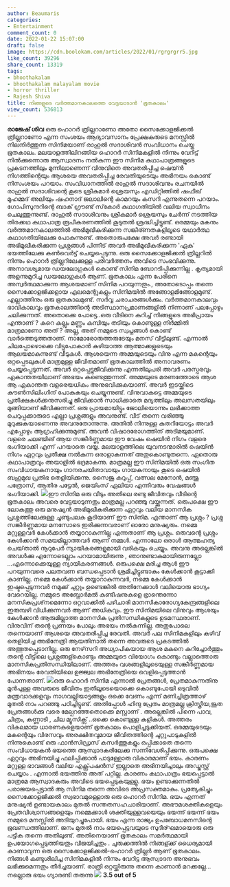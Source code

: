 ```yaml
---
author: Beaumaris
categories:
- Entertainment
comment_count: 0
date: 2022-01-22 15:07:00
draft: false
image: https://cdn.boolokam.com/articles/2022/01/rgrgrgrr5.jpg
like_count: 39296
share_count: 13319
tags:
- bhoothakalam
- bhoothakalam malayalam movie
- horror thriller
- Rajesh Shiva
title: നിങ്ങളുടെ വർത്തമാനകാലത്തെ വേട്ടയാടാൻ 'ഭൂതകാലം'
view_count: 536813
---
```


**രാജേഷ് ശിവ** ഒരു ഹൊറർ ത്രില്ലറാണോ അതോ സൈക്കോളജിക്കൽ ത്രില്ലറാണോ എന്ന സംശയം ആദ്യാവസാനം പ്രേക്ഷകരുടെ മനസ്സിൽ നിലനിർത്തുന്ന സിനിമയാണ് രാഹുൽ സദാശിവൻ സംവിധാനം ചെയ്ത ഭൂതകാലം. മലയാളത്തിലിറങ്ങിയ ഹൊറർ സിനിമകളിൽ നിന്നും വേറിട്ട് നിൽക്കുന്നൊരു ആസ്വാദനം നൽകുന്ന ഈ സിനിമ കഥാപാത്രങ്ങളുടെ പ്രകടനത്തിലും മുന്നിലാണെന്ന് വിനുവിനെ അവതരിപ്പിച്ച ഷെയ്ൻ നിഗത്തിന്റെയും ആശയെ അവതരിപ്പിച്ച രേവതിയുടെയും അഭിനയം കൊണ്ട് നിസംശയം പറയാം. സംവിധാനത്തിൽ രാഹുൽ സദാശിവനും രചനയിൽ രാഹുൽ സദാശിവന്റെ കൂടെ ശ്രീകുമാർ ശ്രെയസും എഡിറ്റിങ്ങിൽ ഷഫീഖ് മുഹമ്മദ് അലിയും ഷഹനാദ് ജലാലിന്റെ കാമറയും കസറി എന്നുതന്നെ പറയാം. ഗോപിസുന്ദറിന്റെ ബാക് ഗ്രൗണ്ട് സ്‌കോർ കഥാഗതിയിൽ വലിയ സ്വാധീനം ചെലുത്തുന്നുണ്ട്. രാഹുൽ സദാശിവനും ശ്രീകുമാർ ശ്രെയസും ചേർന്ന് നടത്തിയ തിരക്കഥ കഥാപാത്ര രൂപീകരണത്തിൽ കൂടുതൽ ശ്രദ്ധിച്ചിട്ടുണ്ട്. ഒരമ്മയും മകനും വർത്തമാനകാലത്തിൽ അഭിമുഖീകരിക്കുന്ന സങ്കീര്ണതകളിലൂടെ യഥാർത്ഥ കഥാഗതിയിലേക്കു പോകുന്നുണ്ട്. അതൊരുപക്ഷേ അവർ രണ്ടായി അഭിമുഖീകരിക്കുന്ന പ്രശ്നങ്ങൾ പിന്നീട് അവർ അഭിമുഖീകരിക്കുന്ന 'ഏക' ഭയത്തിലേക്കു കൺവെർട്ട് ചെയ്യപ്പെടുന്നു. ഒരു സൈക്കോളജിക്കൽ ത്രില്ലറിൽ നിന്നും ഹൊറർ ത്രില്ലറിലേക്കുള്ള പരിവർത്തനം അവിടെ സംഭവിക്കുന്നു. അനാവശ്യമായ ഡയലോഗുകൾ കൊണ്ട് സിനിമ ബോറടിപ്പിക്കുന്നില്ല . കൃത്യമായി അളന്നുമുറിച്ച ഡയലോഗുകൾ ആണ്. ഭൂതകാലം എന്ന പേരിനെ അന്വർത്ഥമാക്കുന്ന ആശയമാണ് സിനിമ പറയുന്നതും., അതോടൊപ്പം തന്നെ സൈക്കോളജിക്കളായ എലമെന്റുകളും സിനിമയിൽ അങ്ങോളമിങ്ങോളമുണ്ട്. എല്ലാത്തിനും ഒരു ഭൂതകാലമുണ്ട്. സർവ്വ ചരാചരങ്ങൾക്കും. വർത്തമാനകാലവും ഭാവികാലവും ഭൂതകാലത്തിന്റെ അടിസ്ഥാനപ്രമാണങ്ങളിൽ നിന്നാണ് പലപ്പോഴും ചലിക്കുന്നത്. അതൊക്കെ പോട്ടെ..ഒരു വീടിനെ കുറിച്ച് നിങ്ങളുടെ അഭിപ്രായം എന്താണ് ? കുറെ കല്ലും മണ്ണും കമ്പിയും തടിയും കൊണ്ടുള്ള നിർമ്മിതി മാത്രമാണോ അത് ? അല്ല, അത് നമ്മുടെ സ്വപ്നങ്ങൾ കൊണ്ട് വാർത്തെടുത്തതാണ്. നാമോരോരുത്തരുടേയും മനസ് വീട്ടിലുണ്ട്. എന്നാൽ ചിലപ്പോഴൊക്കെ വിട്ടുപോകാൻ കഴിയാത്ത ആത്മാക്കളുടെയും ആലയമാകുന്നുണ്ട് വീടുകൾ. ആശയെന്ന അമ്മയുടെയും വിനു എന്ന മകന്റെയും ഒറ്റപ്പെടലുകൾ മാത്രമുള്ള ജീവിതമാണ് ഭൂതകാലത്തിൽ അനാവരണം ചെയ്യപ്പെടുന്നത്. അവർ ഒറ്റപ്പെട്ടുജീവിക്കുന്നു എന്നതിലുപരി അവർ പരസ്പരവും ഏകാന്തതയിലാണ് അഭയം കണ്ടെത്തുന്നത്. അമ്മയുടെ മരണത്തോടെ ആശ ആ ഏകാന്തത വളരെയധികം അനുഭവിക്കുകയാണ്. അവർ ഇടയ്ക്കിടെ കൗൺസിലിംഗിന് പോകുകയും ചെയ്യുന്നുണ്ട്. വിനുവാകട്ടെ അമ്മയുടെ പ്രതീക്ഷകൾക്കനുസരിച്ചു ജീവിക്കാൻ സാധിക്കാതെ മദ്യത്തിലും അലസതയിലും മുങ്ങിയാണ് ജീവിക്കുന്നത്. ഒരു പ്രായമായിട്ടും ജോലിയൊന്നും ലഭിക്കാത്ത ചെറുപ്പക്കാരുടെ എല്ലാ പ്രശ്നങ്ങളും അവനുണ്ട്. വീട് തന്നെ വരിഞ്ഞു മുറുക്കുകയാണെന്നു അവനുതോന്നുന്നു. അതിൽ നിന്നുള്ള കുതറിയോട്ടം അവർ എപ്പോഴും ആഗ്രഹിക്കുന്നുമുണ്ട്. അവൻ വിഷാദരോഗത്തിന് അടിമയുമാണ്. വളരെ ചലഞ്ചിങ് ആയ സങ്കീർണ്ണമായ ഈ വേഷം ഷെയിൻ നിഗം വളരെ ഭംഗിയാക്കി എന്ന് പറയാതെ വയ്യ. മലയാളത്തിലെ യുവനടന്മാരിൽ ഷെയിൻ നിഗം ഏറ്റവും പ്രതീക്ഷ നൽകുന്ന ഒരാളാകുന്നത് അതുകൊണ്ടുതന്നെ. ഏതൊരു കഥാപാത്രവും അയാളിൽ ഭദ്രമാകുന്നു. മാത്രമല്ല ഈ സിനിമയിൽ ഒരു സംഗീത സംവിധായകനായും ഗാനരചയിതാവായും ഗായകനായും കൂടെ ഷെയിൻ ബഹുമുഖ പ്രതിഭ തെളിയിക്കുന്നു. സൈജു കുറുപ്പ്, വത്സല മേനോന്‍, മഞ്ജു പത്രോസ്, ആതിര പട്ടേൽ, ജെയിംസ് ഏലിയാ എന്നിവരും വേഷങ്ങൾ ഭംഗിയാക്കി. ![](https://cdn.boolokam.com/articles/2022/01/rgrgrgrr5.jpg)ഈ സിനിമ ഒരു വീടും അതിലെ രണ്ടു ജീവിതവും വീടിന്റെ ഭൂതകാലം അവരെ വേട്ടയാടുന്നതും മാത്രമല്ല പറഞ്ഞു വയ്ക്കുന്നത്. ഒരുപക്ഷെ ഈ ലോകത്തു ഒരു മനുഷ്യൻ അഭിമുഖീകരിക്കുന്ന ഏറ്റവും വലിയ മാനസിക പ്രശ്നത്തിലേക്കുള്ള ചൂണ്ടുപലക കൂടിയാണ് ഈ സിനിമ. എന്താണ് ആ പ്രശ്നം ? പ്രശ്ന സങ്കീർണ്ണമായ മനസോടെ ഇരിക്കുന്നവരാണ് ഓരോ മനുഷ്യരും. നമ്മെ മറ്റുള്ളവർ കേൾക്കാൻ തയ്യാറാകുന്നില്ല എന്നതാണ് ആ പ്രശ്നം. ഒരുവന്റെ പ്രശ്നം കേൾക്കാൻ സമയമില്ലാത്തവർ ആണ് നമ്മൾ. എന്നാലോ ഒരാൾ ആത്മഹത്യ ചെയ്‌താൽ നൂറുപേർ ന്യായീകരങ്ങളുമായി വരികയും ചെയ്യും. അവനു അല്ലെങ്കിൽ അവൾക്കു എന്നോടെല്ലാം പറയാമായിരുന്നു , ഞാനുണ്ടാകുമായിരുന്നല്ലോ ...എന്നൊക്കെയുള്ള ന്യായീകരണങ്ങൾ. ഒരുപക്ഷെ മരിച്ച ആൾ ഈ പറയുന്നവരെ പലതവണ ബന്ധപ്പെടാൻ ശ്രമിച്ചിട്ടുണ്ടാകും കേൾക്കാൻ കൂട്ടാക്കി കാണില്ല. നമ്മെ കേൾക്കാൻ തയ്യാറാകുന്നവർ, നമ്മെ കേൾക്കാൻ ഇഷ്ടപ്പെടുന്നവർ നമുക്ക് ചുറ്റും ഉണ്ടെങ്കിൽ അതിനേക്കാൾ വലിയൊരു ഭാഗ്യം വേറെയില്ല. നമ്മുടെ അബ്നോർമൽ കണ്ടീഷനുകളെ ഭ്രാന്തെന്നോ മനസികപ്രശ്‌നമെന്നോ ഒറ്റവാക്കിൽ പഴിചാരി മാനസികാരോഗ്യകേന്ദ്രങ്ങളിലെ ഇരുമ്പഴി വിധിക്കുന്നവർ ആണ് അധികവും. ഈ സിനിമയിലെ വിനുവും ആശയും കേൾക്കാൻ ആരുമില്ലാത്ത മാനസിക പ്രതിസന്ധികളുടെ ഉടമസ്ഥരാണ്. വിനുവിന് തന്റെ പ്രണയം പോലും അഭയം നൽകുന്നില്ല. അതുപോലെ തന്നെയാണ് ആശയെ അവതരിപ്പിച്ച രേവതി. അവർ പല സിനിമകളിലും കഴിവ് തെളിയിച്ച അഭിനേത്രി ആയതിനാൽ തന്നെ അവരുടെ പ്രകടത്തിൽ അത്ഭുതപ്പെടാനില്ല. ഒരു നേഴ്‌സറി അധ്യാപികയായ ആശ മകനെ കുറിച്ചോർത്തും തന്റെ വീട്ടിലെ പ്രശ്നങ്ങള്കൊണ്ടും അമ്മയുടെ വിയോഗം കൊണ്ടും വല്ലാത്തൊരു മാനസികപ്രതിസന്ധിയിലാണ്. അത്തരം വശങ്ങളിലൂടെയുള്ള സങ്കീർണ്ണമായ അഭിനയം രേവതിയിലെ ഉജ്ജ്വല അഭിനേത്രിയെ വെളിപ്പെടുത്താൻ പോന്നതാണ്. ![](https://cdn.boolokam.com/articles/2022/01/fefe.jpg)ഒരു ഹൊറർ സിനിമ എന്നാൽ പ്രേതങ്ങൾ, പ്രേതമാകുന്നതിനു മുൻപുള്ള അവരുടെ ജീവിതം ഇതിലൂടെയൊക്കെ കൊണ്ടുപോയി ഒടുവിൽ മന്ത്രവാദക്കളവും നാഗവല്ലിയാട്ടങ്ങളും ഒക്കെ വേണം എന്ന് മണിച്ചിത്രത്താഴ് മുതൽ നാം പറഞ്ഞു പഠിച്ചിട്ടുണ്ട്. അതിപ്പോൾ ഹിന്ദു പ്രേതം മാത്രമല്ല ക്രിസ്ത്രീയ,ജൂത പ്രേതങ്ങൾക്കു വരെ മേല്പറഞ്ഞതൊക്കെ മസ്റ്റാണ്‌ . അല്ലെങ്കിൽ പിന്നെ പാവ, ചിത്രം, കണ്ണാടി , ചില മ്യൂസിക്സ് ..ഒക്കെ കൊണ്ടുള്ള കളികൾ. അത്തരം വികലമായ ധാരണകളെയാണ് ഭൂതകാലം പൊളിച്ചടുക്കിയത്. ഒരമ്മയുടെയും മകന്റെയും വിരസവും അരക്ഷിതവുമായ ജീവിതത്തിന്റെ ചുറ്റുപാടുകളിൽ നിന്നുകൊണ്ട് ഒരു ഫാൻസിഡ്രസ് കസർത്തുകളും ഒപ്പിക്കാതെ തന്നെ സംവിധായകൻ ഭയത്തെ ആസ്വാദകരിലേക്കു സന്നിവേശിപ്പിക്കുന്നു. ഒരുപക്ഷെ ഏറ്റവും അഭിനയിച്ചു ഫലിപ്പിക്കാൻ പാടുള്ളോരു വികാരമാണ് ഭയം. കാരണം മറ്റുള്ള ഭാവങ്ങൾ വലിയ എക്സ്പ്രഷൻസ് ഇല്ലാതെ അഭിനയിച്ചാലും അഡ്ജസ്റ്റ് ചെയ്യാം . എന്നാൽ ഭയത്തിനു അത് പറ്റില്ല. കാരണം കഥാപാത്രം ഭയപ്പെട്ടാൽ മാത്രമേ ആസ്വാദകരും അവിടെ ഭയപ്പെടുകയുള്ളൂ. ഭയം ഉണ്ടാക്കുന്നതിൽ പരാജയപ്പെട്ടാൽ ആ സിനിമ തന്നെ അവിടെ അപ്രസക്തമാകും. പ്രത്യേകിച്ചും സൈക്കോളജിക്കൽ സ്വഭാവമുള്ളൊരു ഒരു ഹൊറർ സിനിമ. ഭയം എന്നത് മനുഷ്യൻ ഉണ്ടായകാലം മുതൽ സന്തതസഹചാരിയാണ്. അഭൗമശക്തികളെയും പ്രേതവിശ്വാസങ്ങളെയും നമ്മെക്കാൾ ശക്തിയുള്ളവയെയും ഭയന്ന് ഭയന്ന് ഭയം നമ്മുടെ മനസ്സിൽ അടിയുറച്ചുപോയി. ഭയം എന്ന രാജ്യം ഉപബോധമനസിന്റെ ഭൂഖണ്ഡത്തിലാണ്. ജനം മുതൽ നാം ഭയപ്പെട്ടവയുടെ സുദീര്ഘമായൊരു ഒരു പട്ടിക തന്നെ അതിലുണ്ട്. അതിനെയാണ് ഭൂതകാലം സമർത്ഥമായി ഉപയോഗപ്പെടുത്തിയതും വിജയിച്ചതും . ചുരുക്കത്തിൽ നിങ്ങള്ക്ക് ധൈര്യമായി കാണാവുന്ന ഒരു സൈക്കോളജിക്കൽ-ഹൊറർ ത്രില്ലർ ആണ് ഭൂതകാലം. നിങ്ങൾ കണ്ടുശീലിച്ച സിനിമകളിൽ നിന്നും വേറിട്ട ആസ്വാദന അനുഭവം ലഭിക്കുമെന്നതും തീർച്ചയാണ്. രാത്രി ഒറ്റയ്ക്കിരുന്നു തന്നെ കാണാൻ മറക്കല്ലേ... നല്ലൊരു ഭയം ഗ്യാരണ്ടി തരുന്നു ![](https://cdn.boolokam.com/articles/2022/01/gggttt.jpg) **3.5 out of 5** &nbsp;
